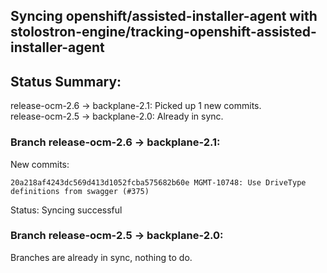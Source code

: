 ## Syncing openshift/assisted-installer-agent with stolostron-engine/tracking-openshift-assisted-installer-agent

## Status Summary:

release-ocm-2.6 -> backplane-2.1: Picked up 1 new commits.  
release-ocm-2.5 -> backplane-2.0: Already in sync.  

### Branch release-ocm-2.6 -> backplane-2.1:

New commits:

```
20a218af4243dc569d413d1052fcba575682b60e MGMT-10748: Use DriveType definitions from swagger (#375)
```

Status: Syncing successful

### Branch release-ocm-2.5 -> backplane-2.0:

Branches are already in sync, nothing to do.
